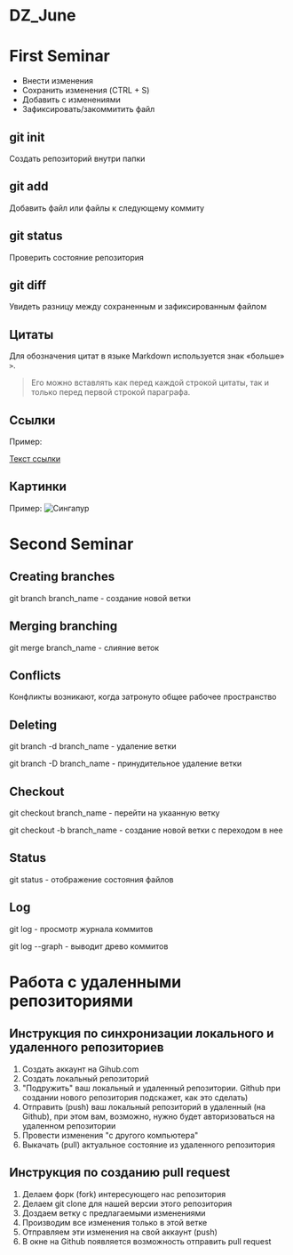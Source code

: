 # DZ_June

# First Seminar
* Внести изменения
* Сохранить изменения (CTRL + S)
* Добавить с изменениями
* Зафиксировать/закоммитить файл
## git init
Создать репозиторий внутри папки
## git add
Добавить файл или файлы к следующему коммиту
## git status
Проверить состояние репозитория
## git diff
Увидеть разницу между сохраненным и зафиксированным файлом

## Цитаты
Для обозначения цитат в языке Markdown используется знак «больше» `>`. 
>Его можно вставлять как перед каждой строкой цитаты, так и только перед первой строкой параграфа. 

## Ссылки
Пример:

[Текст ссылки](https://www.example.com)

## Картинки
Пример:
![Сингапур](https://www.interfax.ru/ftproot/textphotos/2019/03/19/sin700.jpg)





# Second Seminar

## Creating branches
git branch branch_name - создание новой ветки

## Merging branching
git merge branch_name - слияние веток

## Conflicts
Конфликты возникают, когда затронуто общее рабочее пространство

## Deleting
git branch -d branch_name - удаление ветки

git branch -D branch_name - принудительное удаление ветки

## Checkout
git checkout branch_name - перейти на укаанную ветку

git checkout -b branch_name - создание новой ветки с переходом в нее

## Status
git status - отображение состояния файлов 

## Log
git log - просмотр журнала коммитов

git log --graph - выводит древо коммитов





# Работа с удаленными репозиториями

## Инструкция по синхронизации локального и удаленного репозиториев
1. Создать аккаунт на Gihub.com
2. Создать локальный репозиторий
3. "Подружить" ваш локальный и удаленный репозитории. Github при создании нового репозитория подскажет, как это сделать)
4. Отправить (push) ваш локальный репозиторий в удаленный (на Github), при этом вам, возможно, нужно будет авторизоваться на удаленном репозитории
5. Провести изменения "с другого компьютера"
6. Выкачать (pull) актуальное состояние из удаленного репозитория


## Инструкция по созданию pull request
1. Делаем форк (fork) интересующего нас репозитория
2. Делаем git clone для нашей версии этого репозитория
3. Доздаем ветку с предлагаемыми изменениями
4. Производим все изменения только в этой ветке
5. Отправляем эти изменения на свой аккаунт (push)
5. В окне на Github появляется возможность отправить pull request

